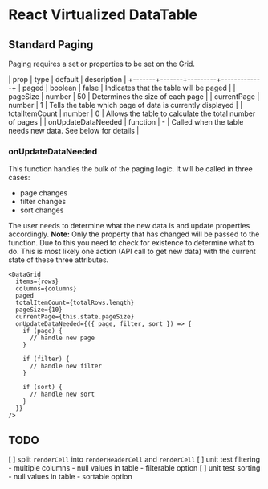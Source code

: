 # React Virtualized DataTable

## Standard Paging

Paging requires a set or properties to be set on the Grid.

| prop  | type  | default | description |
+-------+-------+---------+-------------+
| paged | boolean | false | Indicates that the table will be paged |
| pageSize | number | 50 | Determines the size of each page |
| currentPage | number | 1 | Tells the table which page of data is currently displayed |
| totalItemCount | number | 0 | Allows the table to calculate the total number of pages |
| onUpdateDataNeeded | function | - | Called when the table needs new data. See below for details |


### onUpdateDataNeeded

This function handles the bulk of the paging logic. It will be called in three cases:
 - page changes
 - filter changes
 - sort changes

The user needs to determine what the new data is and update properties accordingly. **Note:** Only the property that has changed will be passed to the function. Due to this you need to check for existence to determine what to do. This is most likely one action (API call to get new data) with the current state of these three attributes.

```
<DataGrid
  items={rows}
  columns={columns}
  paged
  totalItemCount={totalRows.length}
  pageSize={10}
  currentPage={this.state.pageSize}
  onUpdateDataNeeded={({ page, filter, sort }) => {
    if (page) {
      // handle new page
    }

    if (filter) {
      // handle new filter
    }

    if (sort) {
      // handle new sort
    }
  }}
/>
```

TODO
------
 [ ] split `renderCell` into `renderHeaderCell` and `renderCell`
 [ ] unit test filtering
     - multiple columns
     - null values in table
     - filterable option
 [ ] unit test sorting
     - null values in table
     - sortable option
